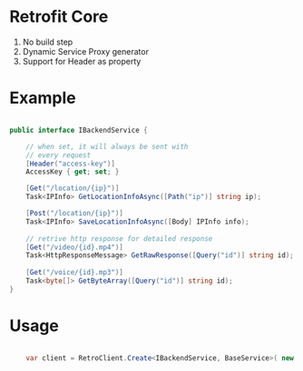 # Retrofit Core

1. No build step
2. Dynamic Service Proxy generator
3. Support for Header as property

# Example
```c#

public interface IBackendService {

    // when set, it will always be sent with
    // every request
    [Header("access-key")]
    AccessKey { get; set; }

    [Get("/location/{ip}")]
    Task<IPInfo> GetLocationInfoAsync([Path("ip")] string ip);

    [Post("/location/{ip}")]
    Task<IPInfo> SaveLocationInfoAsync([Body] IPInfo info);
    
    // retrive http response for detailed response
    [Get("/video/{id}.mp4")]
    Task<HttpResponseMessage> GetRawResponse([Query("id")] string id);
    
    [Get("/voice/{id}.mp3")]
    Task<byte[]> GetByteArray([Query("id")] string id);
}

```

# Usage
```c#

    var client = RetroClient.Create<IBackendService, BaseService>( new Uri("base url...") , httpClient);

```
